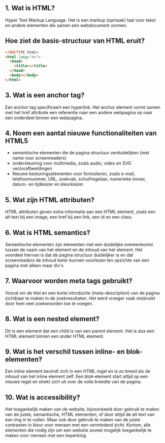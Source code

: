 ## 1. Wat is HTML?

Hyper Text Markup Language. Het is een markup (opmaak) taal voor tekst en andere elementen die samen een webdocument vormen.

## Hoe ziet de basis-structuur van HTML eruit?

```html
<!DOCTYPE html>
<html lang="en">
  <head>
    <title></title>
  </head>
  <body></body>
</html>
```

## 3. Wat is een anchor tag?

Een anchor tag specificeert een hyperlink. Het anchor element vormt samen met het href attribute een referentie naar een andere webpagina op naar een onderdeel binnen een webpagina.

## 4. Noem een aantal nieuwe functionaliteiten van HTML5

- semantische elementen die de pagina structuur verduidelijken (met name voor screenreaders)
- ondersteuning voor multimedia, zoals audio, video en SVG vectorafbeeldingen
- Nieuwe besturingselementen voor formulieren, zoals e-mail, telefoonnummer, URL, zoekvak, schuifregelaar, numerieke invoer, datum- en tijdkiezer en kleurkiezer.

## 5. Wat zijn HTML attributen?

HTML attributen geven extra informatie aan een HTML element, zoals een alt text bij een image, een href bij een link, een id en een class.

## 6. Wat is HTML semantics?

Semantische elementen zijn elementen met een duidelijke overeenkomst tussen de naam van het element en de inhoud van het element. Het voordeel hiervan is dat de pagina structuur duidelijker is en dat screenreaders de inhoud beter kunnen voorlezen ten opzichte van een pagina met alleen maar div's

## 7. Waarvoor worden meta tags gebruikt?

Vooral om de titel en een korte introductie (meta-description) van de pagina zichtbaar te maken in de zoekresultaten. Het werd vroeger vaak misbruikt door heel veel zoekwoorden toe te voegen.

## 8. Wat is een nested element?

Dit is een element dat een child is van een parent element. Het is dus een HTML element binnen een ander HTML element.

## 9. Wat is het verschil tussen inline- en blok-elementen?

Een inline element bevindt zich in een HTML regel en is zo breed als de inhoud van het inline element zelf. Een blok-element start altijd op een nieuwe regel en strekt zich uit over de volle breedte van de pagina.

## 10. Wat is accessibility?

Het toegankelijk maken van de website, bijvoorbeeld door gebruik te maken van de juiste, semantische, HTML elementen, of door altijd de alt text van een img in te vullen. Maar ook door gebruik te maken van de juiste contrasten in kleur voor mensen met een verminderd zicht. Kortom, alle elementen die nodig zijn om een website zoveel mogelijk toegankelijk te maken voor mensen met een beperking.
